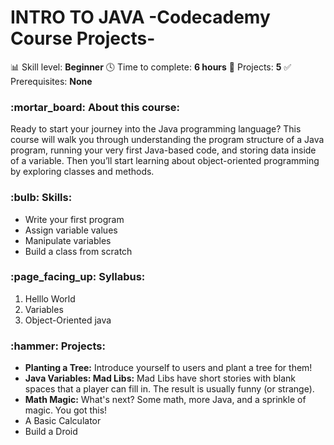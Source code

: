 <h1>INTRO TO JAVA -Codecademy Course Projects-</h1>

:bar_chart: Skill level: <b>Beginner</b>
:clock4: Time to complete: <b>6 hours</b>
:wrench: Projects: <b>5</b>
:white_check_mark: Prerequisites: <b>None</b>
<br>
<h3>:mortar_board: About this course:</h3>
Ready to start your journey into the Java programming language? This course will walk you through understanding the program structure of a Java program, running your very first Java-based code, and storing data inside of a variable. Then you’ll start learning about object-oriented programming by exploring classes and methods.
<br>
<h3>:bulb: Skills:</h3>
<ul>
  <li>Write your first program</li>
  <li>Assign variable values</li>
  <li>Manipulate variables</li>
  <li>Build a class from scratch</li>
</ul>
<h3>:page_facing_up: Syllabus:</h3>
<ol>
  <li>Helllo World</li>
  <li>Variables</li>
  <li>Object-Oriented java</li>
  </ol>
  <h3>:hammer: Projects:</h3>
<ul>
  <li><b>Planting a Tree:</b> Introduce yourself to users and plant a tree for them!</li>
  <li><b>Java Variables: Mad Libs:</b> Mad Libs have short stories with blank spaces that a player can fill in. The result is usually funny (or strange).</li>
  <li><b>Math Magic:</b> What's next? Some math, more Java, and a sprinkle of magic. You got this!</li>
  <li>A Basic Calculator</li>
  <li>Build a Droid</li>
</ul>
 
